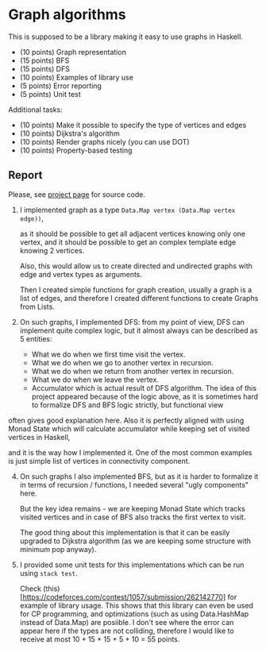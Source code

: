 # Graph algorithms

This is supposed to be a library making it easy to use graphs in Haskell. 

* (10 points) Graph representation
* (15 points) BFS
* (15 points) DFS
* (10 points) Examples of library use
* (5 points) Error reporting
* (5 points) Unit test

Additional tasks: 

* (10 points) Make it possible to specify the type of vertices and edges
* (10 points) Dijkstra's algorithm
* (10 points) Render graphs nicely (you can use DOT)
* (10 points) Property-based testing

## Report
Please, see [project page](https://github.com/F47-503/Hagraphs) for source code.
1) I implemented graph as a type `Data.Map vertex (Data.Map vertex edge))`,
  
   as it should be possible to get all adjacent vertices knowing only one vertex, and it should be possible to get an complex template edge knowing 2 vertices.

   Also, this would allow us to create directed and undirected graphs with edge and vertex types as arguments.

   Then I created simple functions for graph creation, usually a graph is a list of edges, and therefore I created different functions to create Graphs from Lists.
3) On such graphs, I implemented DFS: from my point of view, DFS can implement quite complex logic, but it almost always can be described as 5 entities:
   * What we do when we first time visit the vertex.
   * What we do when we go to another vertex in recursion.
   * What we do when we return from another vertex in recursion.
   * What we do when we leave the vertex.
   * Accumulator which is actual result of DFS algorithm.
   The idea of this project appeared because of the logic above, as it is sometimes hard to formalize DFS and BFS logic strictly, but functional view

often gives good explanation here. Also it is perfectly aligned with using Monad State which will calculate accumulator while keeping set of visited vertices in Haskell, 

and it is the way how I implemented it. One of the most common examples is just simple list of vertices in connectivity component.

 4) On such graphs I also implemented BFS, but as it is harder to formalize it in terms of recursion / functions, I needed several "ugly components" here.

    But the key idea remains - we are keeping Monad State which tracks visited vertices and in case of BFS also tracks the first vertex to visit.
    
    The good thing about this implementation is that it can be easily upgraded to Dijkstra algorithm (as we are keeping some structure with minimum pop anyway).
 5) I provided some unit tests for this implementations which can be run using  `stack test`.

    Check (this)[https://codeforces.com/contest/1057/submission/262142770] for example of library usage. This shows that this library can even be used for CP programming, and optimizations (such as using Data.HashMap instead of Data.Map) are posiible.
    I don't see where the error can appear here if the types are not colliding, therefore I would like to receive at most 10 + 15 + 15 + 5 + 10 = 55 points.

